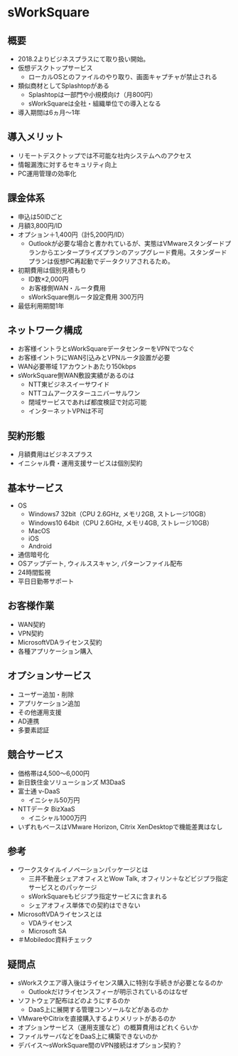 # sWorkSquare

## 概要

- 2018.2よりビジネスプラスにて取り扱い開始。
- 仮想デスクトップサービス
    - ローカルOSとのファイルのやり取り、画面キャプチャが禁止される
- 類似商材としてSplashtopがある
    - Splashtopは一部門や小規模向け（月800円）
    - sWorkSquareは全社・組織単位での導入となる
- 導入期間は6ヵ月～1年

## 導入メリット

- リモートデスクトップでは不可能な社内システムへのアクセス
- 情報漏洩に対するセキュリティ向上
- PC運用管理の効率化

## 課金体系

- 申込は50IDごと
- 月額3,800円/ID
- オプション＋1,400円（計5,200円/ID）
    - Outlookが必要な場合と書かれているが、実態はVMwareスタンダードプランからエンタープライズプランのアップグレード費用。スタンダードプランは仮想PC再起動でデータクリアされるため。
- 初期費用は個別見積もり
    - ID数×2,000円
    - お客様側WAN・ルータ費用
    - sWorkSquare側ルータ設定費用 300万円
- 最低利用期間1年

## ネットワーク構成

- お客様イントラとsWorkSquareデータセンターをVPNでつなぐ
- お客様イントラにWAN引込みとVPNルータ設置が必要
- WAN必要帯域 1アカウントあたり150kbps
- sWorkSquare側WAN敷設実績があるのは
    - NTT東ビジネスイーサワイド
    - NTTコムアークスターユニバーサルワン
    - 閉域サービスであれば都度検証で対応可能
    - インターネットVPNは不可

## 契約形態

- 月額費用はビジネスプラス
- イニシャル費・運用支援サービスは個別契約

## 基本サービス

- OS
    - Windows7 32bit（CPU 2.6GHz, メモリ2GB, ストレージ10GB）
    - Windows10 64bit（CPU 2.6GHz, メモリ4GB, ストレージ10GB）
    - MacOS
    - iOS
    - Android
- 通信暗号化
- OSアップデート, ウィルススキャン, パターンファイル配布
- 24時間監視
- 平日日勤帯サポート

## お客様作業

- WAN契約
- VPN契約
- MicrosoftVDAライセンス契約
- 各種アプリケーション購入

## オプションサービス

- ユーザー追加・削除
- アプリケーション追加
- その他運用支援
- AD連携
- 多要素認証

## 競合サービス

- 価格帯は4,500～6,000円
- 新日鉄住金ソリューションズ M3DaaS
- 富士通 v-DaaS
    - イニシャル50万円
- NTTデータ BizXaaS
    - イニシャル1000万円
- いずれもベースはVMware Horizon, Citrix XenDesktopで機能差異はなし

## 参考

- ワークスタイルイノベーションパッケージとは
    - 三井不動産シェアオフィスとWow Talk, オフィリン＋などビジプラ指定サービスとのパッケージ
    - sWorkSquareもビジプラ指定サービスに含まれる
    - シェアオフィス単体での契約はできない
- MicrosoftVDAライセンスとは
    - VDAライセンス
    - Microsoft SA
- ＃Mobiledoc資料チェック

## 疑問点

- sWorkスクエア導入後はライセンス購入に特別な手続きが必要となるのか
    - Outlookだけライセンスフィーが明示されているのはなぜ
- ソフトウェア配布はどのようにするのか
    - DaaS上に展開する管理コンソールなどがあるのか
- VMwareやCitrixを直接購入するよりメリットがあるのか
- オプションサービス（運用支援など）の概算費用はどれくらいか
- ファイルサーバなどをDaaS上に構築できないのか
- デバイス～sWorkSquare間のVPN接続はオプション契約？
